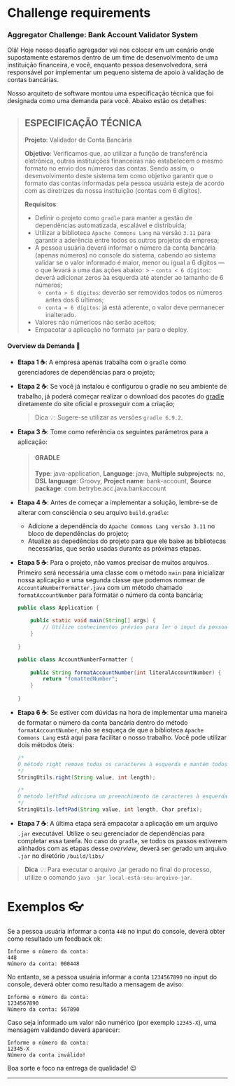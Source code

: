 # Challenge requirements

### Aggregator Challenge: Bank Account Validator System

Olá! Hoje nosso desafio agregador vai nos colocar em um cenário onde supostamente estaremos dentro de um time de desenvolvimento de uma instituição financeira, e você, enquanto pessoa desenvolvedora, será responsável por implementar um pequeno sistema de apoio à validação de contas bancárias.

Nosso arquiteto de software montou uma especificação técnica que foi designada como uma demanda para você. Abaixo estão os detalhes:

>  ESPECIFICAÇÃO TÉCNICA
> ------------
> **Projeto**: Validador de Conta Bancária
>
> **Objetivo**: Verificamos que, ao utilizar a função de transferência eletrônica, outras instituições financeiras não estabelecem o mesmo formato no envio dos números das contas. Sendo assim, o desenvolvimento deste sistema tem como objetivo garantir que o formato das contas informadas pela pessoa usuária esteja de acordo com as diretrizes da nossa instituição (contas com 6 dígitos).
>
> **Requisitos**:
>
> - Definir o projeto como `gradle` para manter a gestão de dependências automatizada, escalável e distribuída;
> - Utilizar a biblioteca `Apache Commons Lang` na versão `3.11` para garantir a aderência entre todos os outros projetos da empresa;
> - A pessoa usuária deverá informar o número da conta bancária (apenas números) no console do sistema, cabendo ao sistema validar se o valor informado é maior, menor ou igual a 6 dígitos — o que levará a uma das ações abaixo:
    >   - `conta < 6 dígitos`: deverá adicionar zeros àa esquerda até atender ao tamanho de 6 números;
>   - `conta > 6 dígitos`: deverão ser removidos todos os números antes dos 6 últimos;
>   - `conta = 6 dígitos`: já está aderente, o valor deve permanecer inalterado.
> - Valores não númericos não serão aceitos;
> - Empacotar a aplicação no formato `jar` para o deploy.

#### Overview da Demanda 📄

- **Etapa 1 ☕**: A empresa apenas trabalha com o `gradle` como gerenciadores de dependências para o projeto;
- **Etapa 2 ☕**: Se você já instalou e configurou o gradle no seu ambiente de trabalho, já poderá começar realizar o download dos pacotes do [gradle](https://gradle.org/releases/ "Ir para o site") diretamente do site oficial e prosseguir com a criação;

  > Dica 💡: Sugere-se utilizar as versões `gradle 6.9.2`.

- **Etapa 3 ☕**: Tome como referência os seguintes parâmetros para a aplicação:

  > #### GRADLE
  >
  > **Type**: java-application, **Language**: java, **Multiple subprojects**: no, **DSL language**: Groovy, **Project name**: bank-account, **Source package**: com.betrybe.acc.java.bankaccount

- **Etapa 4 ☕**: Antes de começar a implementar a solução, lembre-se de alterar com consciência o seu arquivo `build.gradle`:
  - Adicione a dependência do `Apache Commons Lang versão 3.11` no bloco de dependências do projeto;
  - Atualize as depedências do projeto para que ele baixe as bibliotecas necessárias, que serão usadas durante as próximas etapas.

- **Etapa 5 ☕**: Para o projeto, não vamos precisar de muitos arquivos. Primeiro será necessária uma classe com o método `main` para inicializar nossa aplicação e uma segunda classe que podemos nomear de `AccountaNumberFormatter.java` com um método chamado `formatAccountNumber` para formatar o número da conta bancária;

  ```java
  public class Application {
      
      public static void main(String[] args) {
          // Utilize conhecimentos prévios para ler o input da pessoa usuária, capturar o número da conta, criar uma instância da classe AccountNumberFormatter e obter o retorno do número da conta formatado.
      }
      
  }
  ```
  
  ```java
  public class AccountNumberFormatter {
      
      public String formatAccountNumber(int literalAccountNumber) {
          return "fomattedNumber";
      }
      
  }
  ```

- **Etapa 6 ☕**: Se estiver com dúvidas na hora de implementar uma maneira de formatar o número da conta bancária dentro do método `formatAccountNumber`, não se esqueça de que a biblioteca `Apache Commons Lang` está aqui para facilitar o nosso trabalho. Você pode utilizar dois métodos úteis:

  ```java
  /*
  O método right remove todos os caracteres à esquerda e mantém todos os que estiverem à direita. O value corresponde à string que será processada, e o length corresponde à quantidade de caracteres que devem permanecer intactos na direita.
  */
  StringUtils.right(String value, int length);
  
  /*
  O método leftPad adiciona um preenchimento de caracteres à esquerda de uma String. O value corresponde à string que será processada, o length corresponde ao tamanho da string e o prefix corresponde ao caractere que deverá preencher os espaços faltantes.
  */
  StringUtils.leftPad(String value, int length, Char prefix);
  ```

- **Etapa 7 ☕**: A última etapa será empacotar a aplicação em um arquivo `.jar` executável. Utilize o seu gerenciador de dependências para completar essa tarefa. No caso do `gradle`, se todos os passos estiverem alinhados com as etapas desse *overview*, deverá ser gerado um arquivo `.jar` no diretório `/build/libs/`

> **Dica** 💡: Para executar o arquivo .jar gerado no final do processo, utilize o comando `java -jar local-está-seu-arquivo-jar`.

# Exemplos 👓

Se a pessoa usuária informar a conta `448` no input do console, deverá obter como resultado um feedback ok:

    Informe o número da conta:
    448
    Número da conta: 000448

No entanto, se a pessoa usuária informar a conta `1234567890` no input do console, deverá obter como resultado a mensagem de aviso:

    Informe o número da conta:
    1234567890
    Número da conta: 567890

Caso seja informado um valor não numérico (por exemplo `12345-X`), uma mensagem validando deverá aparecer:

    Informe o número da conta: 
    12345-X
    Número da conta inválido!

Boa sorte e foco na entrega de qualidade! 😉


---